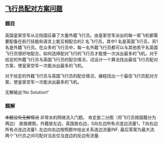 ## [飞行员配对方案问题](https://www.luogu.org/problemnew/show/P2756)
### 题目
英国皇家空军从沦陷国征募了大量外籍飞行员。由皇家空军派出的每一架飞机都需要配备在航行技能和语言上能互相配合的2 名飞行员，其中1 名是英国飞行员，另1名是外籍飞行员。在众多的飞行员中，每一名外籍飞行员都可以与其他若干名英国飞行员很好地配合。如何选择配对飞行的飞行员才能使一次派出最多的飞机。对于给定的外籍飞行员与英国飞行员的配合情况，试设计一个算法找出最佳飞行员配对方案，使皇家空军一次能派出最多的飞机。

对于给定的外籍飞行员与英国飞行员的配合情况，编程找出一个最佳飞行员配对方案，使皇家空军一次能派出最多的飞机。

无解输出'No Solution!'
### 题解
~~本题没有无解情况~~
非常水的网络流入门题。
肯定是二分图（将飞行员按国籍分为两边）
直接建图，外籍放左边，英国放右边，S向左边所有点连边流量1，T向右边所有点连边流量1.
左边向右边按照题中给出关系连边流量INF.
最后答案为最大流.
两个飞行员之间可配对当且仅当连边的反边有流量.